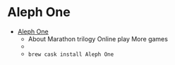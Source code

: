 # Aleph One
- [Aleph One](https://alephone.lhowon.org/)
  -  About Marathon trilogy Online play More games
  - 
  - `brew cask install Aleph One`
